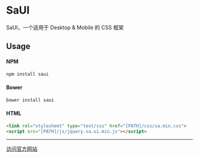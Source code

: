 # SaUI
SaUI，一个适用于 Desktop &amp; Mobile 的 CSS 框架

## Usage
#### NPM
```bash
npm install saui
```
#### Bower
```bash
bower install saui
```
#### HTML
```html
<link rel="stylesheet" type="text/css" href="[PATH]/css/sa.min.css">
<script src="[PATH]/js/jquery.sa.ui.min.js"></script>
```
---
[访问官方网站](https://saui.omooer.com)
